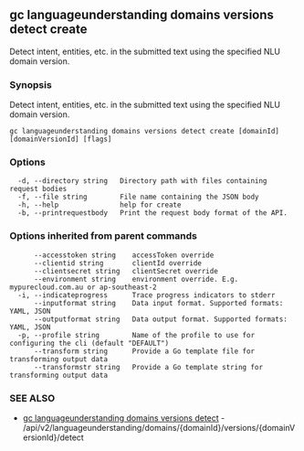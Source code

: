 ## gc languageunderstanding domains versions detect create

Detect intent, entities, etc. in the submitted text using the specified NLU domain version.

### Synopsis

Detect intent, entities, etc. in the submitted text using the specified NLU domain version.

```
gc languageunderstanding domains versions detect create [domainId] [domainVersionId] [flags]
```

### Options

```
  -d, --directory string   Directory path with files containing request bodies
  -f, --file string        File name containing the JSON body
  -h, --help               help for create
  -b, --printrequestbody   Print the request body format of the API.
```

### Options inherited from parent commands

```
      --accesstoken string    accessToken override
      --clientid string       clientId override
      --clientsecret string   clientSecret override
      --environment string    environment override. E.g. mypurecloud.com.au or ap-southeast-2
  -i, --indicateprogress      Trace progress indicators to stderr
      --inputformat string    Data input format. Supported formats: YAML, JSON
      --outputformat string   Data output format. Supported formats: YAML, JSON
  -p, --profile string        Name of the profile to use for configuring the cli (default "DEFAULT")
      --transform string      Provide a Go template file for transforming output data
      --transformstr string   Provide a Go template string for transforming output data
```

### SEE ALSO

* [gc languageunderstanding domains versions detect](gc_languageunderstanding_domains_versions_detect.html)	 - /api/v2/languageunderstanding/domains/{domainId}/versions/{domainVersionId}/detect


